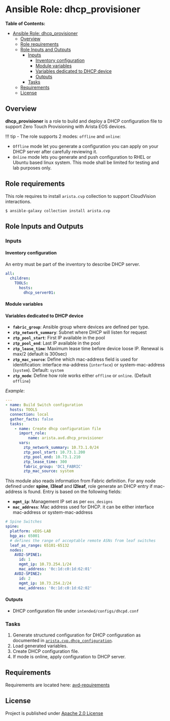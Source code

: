 # Ansible Role: dhcp_provisioner

**Table of Contents:**

- [Ansible Role: dhcp_provisioner](#ansible-role-dhcp_provisioner)
  - [Overview](#overview)
  - [Role requirements](#role-requirements)
  - [Role Inputs and Outputs](#role-inputs-and-outputs)
    - [Inputs](#inputs)
      - [Inventory configuration](#inventory-configuration)
      - [Module variables](#module-variables)
      - [Variables dedicated to DHCP device](#variables-dedicated-to-dhcp-device)
      - [Outputs](#outputs)
    - [Tasks](#tasks)
  - [Requirements](#requirements)
  - [License](#license)

## Overview

**dhcp_provisioner** is a role to build and deploy a DHCP configuration file to support Zero Touch Provisioning with Arista EOS devices.

!!! tip - The role supports 2 modes: `offline` and `online`:

 - `Offline` mode let you generate a configuration you can apply on your DHCP server after carefully reviewing it.
 - `Online` mode lets you generate and push configuration to RHEL or Ubuntu based linux system. This mode shall be limited for testing and lab purposes only.

## Role requirements

This role requires to install `arista.cvp` collection to support CloudVision interactions.

```shell
$ ansible-galaxy collection install arista.cvp
```

## Role Inputs and Outputs

### Inputs

#### Inventory configuration

An entry must be part of the inventory to describe DHCP server.

```yaml
all:
  children:
    TOOLS:
      hosts:
        dhcp_server01:
```

#### Module variables

#### Variables dedicated to DHCP device

- __`fabric_group`__: Ansible group where devices are defined per type.
- __`ztp_network_summary`__: Subnet where DHCP will listen for request
- __`ztp_pool_start`__: First IP available in the pool
- __`ztp_pool_end`__: Last IP available in the pool
- __`ztp_lease_time`__: Maximum lease time before device loose IP. Renewal is max/2 (default is 300sec)
- __`ztp_mac_source`__: Define which mac-address field is used for identification: interface ma-address (`interface`) or system-mac-address (`system`). Default: `system`
- __`ztp_mode`__: Define how role works either `offline` or `online`. (Default `offline`)

_Example_:

```yaml
---
- name: Build Switch configuration
  hosts: TOOLS
  connection: local
  gather_facts: false
  tasks:
    - name: Create dhcp configuration file
      import_role:
          name: arista.avd.dhcp_provisioner
      vars:
        ztp_network_summary: 10.73.1.0/24
        ztp_pool_start: 10.73.1.200
        ztp_pool_end: 10.73.1.210
        ztp_lease_time: 300
        fabric_group: 'DC1_FABRIC'
        ztp_mac_source: system
```

This module also reads information from Fabric definition. For any node defined under __spine__, __l3leaf__ and __l2leaf__, role generate an DHCP entry if mac-address is found. Entry is based on the following fields:

- __`mgmt_ip`__: Management IP set as per `eos_designs`
- __`mac_address`__: Mac address used for DHCP. it can be either interface mac-address or system-mac-address

```yaml
# Spine Switches
spine:
  platform: vEOS-LAB
  bgp_as: 65001
  # defines the range of acceptable remote ASNs from leaf switches
  leaf_as_range: 65101-65132
  nodes:
    AVD2-SPINE1:
      id: 1
      mgmt_ip: 10.73.254.1/24
      mac_address: '0c:1d:c0:1d:62:01'
    AVD2-SPINE2:
      id: 2
      mgmt_ip: 10.73.254.2/24
      mac_address: '0c:1d:c0:1d:62:02'
```

#### Outputs

- DHCP configuration file under `intended/configs/dhcpd.conf`

### Tasks

1. Generate structured configuration for DHCP configuration as documented in [`arista.cvp.dhcp_configuration`](https://cvp.avd.sh/en/latest/roles/dhcp_configuration/).
2. Load generated variables.
3. Create DHCP configuration file.
4. If mode is online, apply configuration to DHCP server.

## Requirements

Requirements are located here: [avd-requirements](../../README.md#Requirements)

## License

Project is published under [Apache 2.0 License](../../LICENSE)
